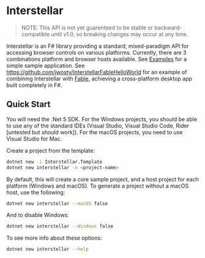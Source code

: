# Interstellar

> NOTE: This API is not yet guarenteed to be stable or backward-compatible until v1.0, so breaking changes may occur at any time.

Interstellar is an F# library providing a standard, mixed-paradigm API for accessing browser controls on various platforms. Currently, there are 3 combinations platform and browser hosts available. See [Examples](https://github.com/jwosty/Interstellar/Examples) for a simple sample application. See https://github.com/jwosty/InterstellarFableHelloWorld for an example of combining Interstellar with [Fable](https://fable.io/), achieving a cross-platform desktop app built completely in F#.

## Quick Start

You will need the .Net 5 SDK. For the Windows projects, you should be able to use any of the standard IDEs (Visual Studio, Visual Studio Code, Rider \[untested but should work\]). For the macOS projects, you need to use Visual Studio for Mac.

Create a project from the template:

```bash
dotnet new -i Interstellar.Template
dotnet new interstellar -n <project-name>
```

By default, this will create a core sample project, and a host project for each platform (Windows and macOS). To generate a project without a macOS host, use the following:

```bash
dotnet new interstellar --macOS false
```

And to disable Windows:

```bash
dotnet new interstellar --Windows false
```

To see more info about these options:

```bash
dotnet new interstellar --help
```
